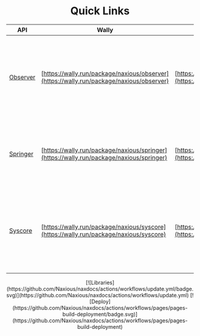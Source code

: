# <center>Quick Links</center>

| API | Wally | Git | Description |
| -- | -- | -- | -- |
| [Observer](https://naxious.github.io/naxdocs/api/Observer) | [https://wally.run/package/naxious/observer](https://wally.run/package/naxious/observer) | [https://github.com/Naxious/observer](https://github.com/Naxious/observer) | An Observer class that allows you to easily create and manage events, decoupling your project |
| [Springer](https://naxious.github.io/naxdocs/api/Springer) | [https://wally.run/package/naxious/springer](https://wally.run/package/naxious/springer) | [https://github.com/Naxious/springer](https://github.com/Naxious/springer) | A Spring animation library capable of animating numbers, Vector2s, and Vector3s |
| [Syscore](https://naxious.github.io/naxdocs/api/Syscore) | [https://wally.run/package/naxious/syscore](https://wally.run/package/naxious/syscore) | [https://github.com/Naxious/syscore](https://github.com/Naxious/syscore) | An easy to use module framework that lets you specify the loading order with priority, and allows for easy debugging |

<center>
[![Libraries](https://github.com/Naxious/naxdocs/actions/workflows/update.yml/badge.svg)](https://github.com/Naxious/naxdocs/actions/workflows/update.yml)
[![Deploy](https://github.com/Naxious/naxdocs/actions/workflows/pages/pages-build-deployment/badge.svg)](https://github.com/Naxious/naxdocs/actions/workflows/pages/pages-build-deployment)
</center>

